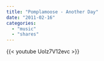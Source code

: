```yaml
---
title: "Pomplamoose - Another Day"
date: "2011-02-16"
categories:
  - "music"
  - "shares"
---
```


{{< youtube Uolz7V12evc >}}
